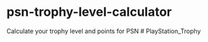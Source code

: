 # psn-trophy-level-calculator
Calculate your trophy level and points for PSN
#   P l a y S t a t i o n _ T r o p h y  
 